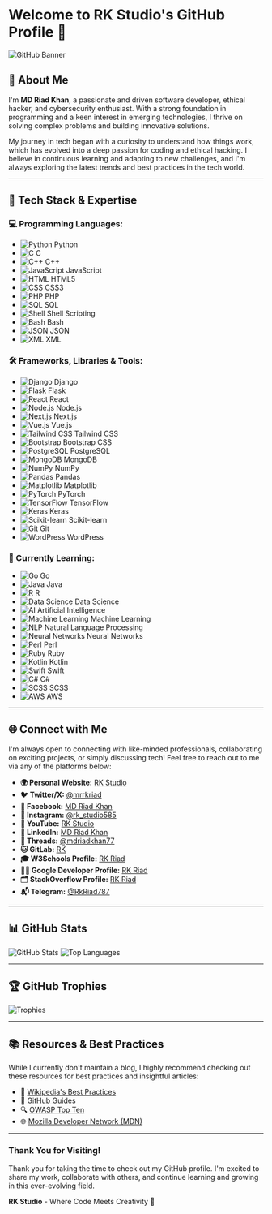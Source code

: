 # Welcome to RK Studio's GitHub Profile 🌟

![GitHub Banner](https://via.placeholder.com/800x200/000000/FFFFFF/?text=RK+Studio+-+Innovation+Meets+Code)

## 👋 About Me
I'm **MD Riad Khan**, a passionate and driven software developer, ethical hacker, and cybersecurity enthusiast. With a strong foundation in programming and a keen interest in emerging technologies, I thrive on solving complex problems and building innovative solutions.

My journey in tech began with a curiosity to understand how things work, which has evolved into a deep passion for coding and ethical hacking. I believe in continuous learning and adapting to new challenges, and I'm always exploring the latest trends and best practices in the tech world.

---

## 🚀 Tech Stack & Expertise
### 💻 Programming Languages:
- ![Python](https://img.shields.io/badge/-Python-3776AB?style=for-the-badge&logo=python&logoColor=white) Python
- ![C](https://img.shields.io/badge/-C-A8B9CC?style=for-the-badge&logo=c&logoColor=white) C
- ![C++](https://img.shields.io/badge/-C++-00599C?style=for-the-badge&logo=cplusplus&logoColor=white) C++
- ![JavaScript](https://img.shields.io/badge/-JavaScript-F7DF1E?style=for-the-badge&logo=javascript&logoColor=black) JavaScript
- ![HTML](https://img.shields.io/badge/-HTML5-E34F26?style=for-the-badge&logo=html5&logoColor=white) HTML5
- ![CSS](https://img.shields.io/badge/-CSS3-1572B6?style=for-the-badge&logo=css3&logoColor=white) CSS3
- ![PHP](https://img.shields.io/badge/-PHP-777BB4?style=for-the-badge&logo=php&logoColor=white) PHP
- ![SQL](https://img.shields.io/badge/-SQL-003B57?style=for-the-badge&logo=postgresql&logoColor=white) SQL
- ![Shell](https://img.shields.io/badge/-Shell_Scripting-4EAA25?style=for-the-badge&logo=gnu-bash&logoColor=white) Shell Scripting
- ![Bash](https://img.shields.io/badge/-Bash_Scripting-4EAA25?style=for-the-badge&logo=gnu-bash&logoColor=white) Bash
- ![JSON](https://img.shields.io/badge/-JSON-000000?style=for-the-badge&logo=json&logoColor=white) JSON
- ![XML](https://img.shields.io/badge/-XML-FFA500?style=for-the-badge) XML

### 🛠️ Frameworks, Libraries & Tools:
- ![Django](https://img.shields.io/badge/-Django-092E20?style=for-the-badge&logo=django&logoColor=white) Django
- ![Flask](https://img.shields.io/badge/-Flask-000000?style=for-the-badge&logo=flask&logoColor=white) Flask
- ![React](https://img.shields.io/badge/-React-61DAFB?style=for-the-badge&logo=react&logoColor=black) React
- ![Node.js](https://img.shields.io/badge/-Node.js-339933?style=for-the-badge&logo=nodedotjs&logoColor=white) Node.js
- ![Next.js](https://img.shields.io/badge/-Next.js-000000?style=for-the-badge&logo=nextdotjs&logoColor=white) Next.js
- ![Vue.js](https://img.shields.io/badge/-Vue.js-4FC08D?style=for-the-badge&logo=vuedotjs&logoColor=white) Vue.js
- ![Tailwind CSS](https://img.shields.io/badge/-Tailwind_CSS-38B2AC?style=for-the-badge&logo=tailwindcss&logoColor=white) Tailwind CSS
- ![Bootstrap](https://img.shields.io/badge/-Bootstrap-7952B3?style=for-the-badge&logo=bootstrap&logoColor=white) Bootstrap CSS
- ![PostgreSQL](https://img.shields.io/badge/-PostgreSQL-336791?style=for-the-badge&logo=postgresql&logoColor=white) PostgreSQL
- ![MongoDB](https://img.shields.io/badge/-MongoDB-47A248?style=for-the-badge&logo=mongodb&logoColor=white) MongoDB
- ![NumPy](https://img.shields.io/badge/-NumPy-013243?style=for-the-badge&logo=numpy&logoColor=white) NumPy
- ![Pandas](https://img.shields.io/badge/-Pandas-150458?style=for-the-badge&logo=pandas&logoColor=white) Pandas
- ![Matplotlib](https://img.shields.io/badge/-Matplotlib-3776AB?style=for-the-badge&logo=matplotlib&logoColor=white) Matplotlib
- ![PyTorch](https://img.shields.io/badge/-PyTorch-EE4C2C?style=for-the-badge&logo=pytorch&logoColor=white) PyTorch
- ![TensorFlow](https://img.shields.io/badge/-TensorFlow-FF6F00?style=for-the-badge&logo=tensorflow&logoColor=white) TensorFlow
- ![Keras](https://img.shields.io/badge/-Keras-D00000?style=for-the-badge&logo=keras&logoColor=white) Keras
- ![Scikit-learn](https://img.shields.io/badge/-Scikit_learn-F7931E?style=for-the-badge&logo=scikitlearn&logoColor=white) Scikit-learn
- ![Git](https://img.shields.io/badge/-Git-F05032?style=for-the-badge&logo=git&logoColor=white) Git
- ![WordPress](https://img.shields.io/badge/-WordPress-21759B?style=for-the-badge&logo=wordpress&logoColor=white) WordPress

### 🌱 Currently Learning:
- ![Go](https://img.shields.io/badge/-Go-00ADD8?style=for-the-badge&logo=go&logoColor=white) Go
- ![Java](https://img.shields.io/badge/-Java-007396?style=for-the-badge&logo=java&logoColor=white) Java
- ![R](https://img.shields.io/badge/-R-276DC3?style=for-the-badge&logo=r&logoColor=white) R
- ![Data Science](https://img.shields.io/badge/-Data_Science-3776AB?style=for-the-badge&logo=python&logoColor=white) Data Science
- ![AI](https://img.shields.io/badge/-AI-333333?style=for-the-badge&logo=ai&logoColor=white) Artificial Intelligence
- ![Machine Learning](https://img.shields.io/badge/-Machine_Learning-333333?style=for-the-badge&logo=scikitlearn&logoColor=white) Machine Learning
- ![NLP](https://img.shields.io/badge/-NLP-3776AB?style=for-the-badge&logo=python&logoColor=white) Natural Language Processing
- ![Neural Networks](https://img.shields.io/badge/-Neural_Networks-FF6F00?style=for-the-badge&logo=tensorflow&logoColor=white) Neural Networks
- ![Perl](https://img.shields.io/badge/-Perl-39457E?style=for-the-badge&logo=perl&logoColor=white) Perl
- ![Ruby](https://img.shields.io/badge/-Ruby-CC342D?style=for-the-badge&logo=ruby&logoColor=white) Ruby
- ![Kotlin](https://img.shields.io/badge/-Kotlin-0095D5?style=for-the-badge&logo=kotlin&logoColor=white) Kotlin
- ![Swift](https://img.shields.io/badge/-Swift-FA7343?style=for-the-badge&logo=swift&logoColor=white) Swift
- ![C#](https://img.shields.io/badge/-C%23-239120?style=for-the-badge&logo=csharp&logoColor=white) C#
- ![SCSS](https://img.shields.io/badge/-SCSS-CC6699?style=for-the-badge&logo=sass&logoColor=white) SCSS
- ![AWS](https://img.shields.io/badge/-AWS-232F3E?style=for-the-badge&logo=amazonaws&logoColor=white) AWS

---

## 🌐 Connect with Me

I'm always open to connecting with like-minded professionals, collaborating on exciting projects, or simply discussing tech! Feel free to reach out to me via any of the platforms below:

- **🌍 Personal Website:** [RK Studio](https://rkstudio.com)
- **🐦 Twitter/X:** [@mrrkriad](https://x.com/mrrkriad)
- **📘 Facebook:** [MD Riad Khan](https://www.facebook.com/rkriad585)
- **📸 Instagram:** [@rk_studio585](https://www.instagram.com/rk_studio585)
- **🎥 YouTube:** [RK Studio](https://youtube.com/@rk_studio585)
- **💼 LinkedIn:** [MD Riad Khan](https://linkedin.com/in/md-riad-khan-764793284)
- **🧵 Threads:** [@mdriadkhan77](https://threads.net/@mdriadkhan77)
- **🐱 GitLab:** [RK](https://gitlab.com/mdriadkhanrk)
- **🎓 W3Schools Profile:** [RK Riad](https://w3profile.com/rk_riad585)
- **👨‍💻 Google Developer Profile:** [RK Riad](https://g.dev/rkriaddev)
- **🗂️ StackOverflow Profile:** [RK Riad](https://stackoverflow.com/users/22367594/rk-riad)
- **📬 Telegram:** [@RkRiad787](https://t.me/RkRiad787)

---

## 📊 GitHub Stats
![GitHub Stats](https://github-readme-stats.vercel.app/api?username=mdriyadkhan585&show_icons=true&theme=dark)
![Top Languages](https://github-readme-stats.vercel.app/api/top-langs/?username=mdriyadkhan585&layout=compact&theme=dark)

---

## 🏆 GitHub Trophies
![Trophies](https://github-profile-trophy.vercel.app/?username=mdriyadkhan585&theme=onedark&no-frame=true)

---

## 📚 Resources & Best Practices
While I currently don't maintain a blog, I highly recommend checking out these resources for best practices and insightful articles:

- 📝 [Wikipedia's Best Practices](https://en.wikipedia.org/wiki/Wikipedia:Content_guide)
- 📖 [GitHub Guides](https://guides.github.com/)
- 🔍 [OWASP Top Ten](https://owasp.org/www-project-top-ten/)
- 🌐 [Mozilla Developer Network (MDN)](https://developer.mozilla.org/)

---

### Thank You for Visiting!
Thank you for taking the time to check out my GitHub profile. I'm excited to share my work, collaborate with others, and continue learning and growing in this ever-evolving field.

**RK Studio** - Where Code Meets Creativity 🚀

